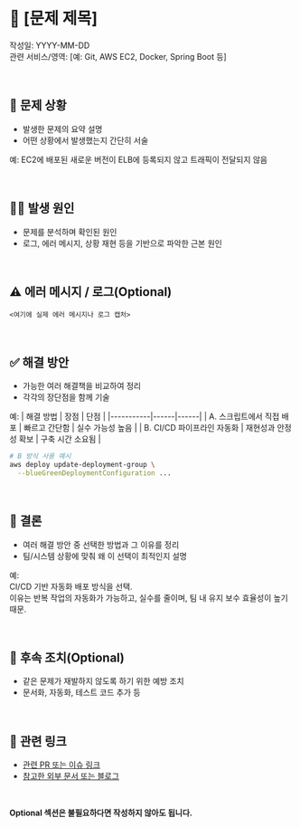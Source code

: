 # 🔧 [문제 제목]
작성일: YYYY-MM-DD  
관련 서비스/영역: [예: Git, AWS EC2, Docker, Spring Boot 등]

<br>

## 📌 문제 상황
- 발생한 문제의 요약 설명
- 어떤 상황에서 발생했는지 간단히 서술

예: EC2에 배포된 새로운 버전이 ELB에 등록되지 않고 트래픽이 전달되지 않음

<br>

## 🕵️‍♂️ 발생 원인
- 문제를 분석하며 확인된 원인
- 로그, 에러 메시지, 상황 재현 등을 기반으로 파악한 근본 원인

<br>

## ⚠️ 에러 메시지 / 로그(Optional)
~~~text
<여기에 실제 에러 메시지나 로그 캡처>
~~~

<br>

## ✅ 해결 방안
- 가능한 여러 해결책을 비교하여 정리
- 각각의 장단점을 함께 기술

예:
| 해결 방법 | 장점 | 단점 |
|-----------|------|------|
| A. 스크립트에서 직접 배포 | 빠르고 간단함 | 실수 가능성 높음 |
| B. CI/CD 파이프라인 자동화 | 재현성과 안정성 확보 | 구축 시간 소요됨 |

~~~ bash
# B 방식 사용 예시
aws deploy update-deployment-group \
  --blueGreenDeploymentConfiguration ...
~~~

<br>

## 🤔 결론
- 여러 해결 방안 중 선택한 방법과 그 이유를 정리
- 팀/시스템 상황에 맞춰 왜 이 선택이 최적인지 설명

예:    
CI/CD 기반 자동화 배포 방식을 선택.   
이유는 반복 작업의 자동화가 가능하고, 실수를 줄이며, 팀 내 유지 보수 효율성이 높기 때문.

<br>

## 🚨 후속 조치(Optional)
- 같은 문제가 재발하지 않도록 하기 위한 예방 조치
- 문서화, 자동화, 테스트 코드 추가 등

<br>

## 📂 관련 링크
- [관련 PR 또는 이슈 링크](https://example.com)
- [참고한 외부 문서 또는 블로그](https://example.com)

<br>

**Optional 섹션은 불필요하다면 작성하지 않아도 됩니다.**
